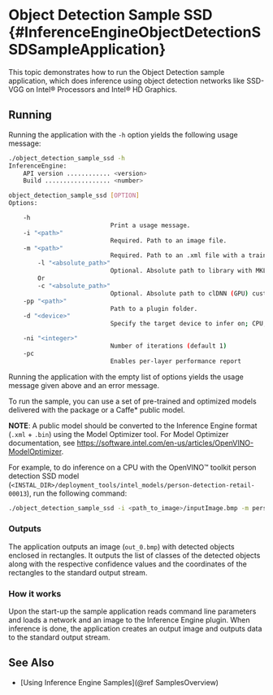 # Object Detection Sample SSD {#InferenceEngineObjectDetectionSSDSampleApplication}

This topic demonstrates how to run the Object Detection sample application, which does inference using object detection 
networks like SSD-VGG on Intel® Processors and Intel® HD Graphics.

## Running

Running the application with the <code>-h</code> option yields the following usage message:
```sh
./object_detection_sample_ssd -h
InferenceEngine: 
    API version ............ <version>
    Build .................. <number>

object_detection_sample_ssd [OPTION]
Options:

    -h                      
                            Print a usage message.
    -i "<path>"
                            Required. Path to an image file.
    -m "<path>"             
                            Required. Path to an .xml file with a trained model.
        -l "<absolute_path>"    
                            Optional. Absolute path to library with MKL-DNN (CPU) custom layers (*.so).
        Or
        -c "<absolute_path>"
                            Optional. Absolute path to clDNN (GPU) custom layers config (*.xml).
    -pp "<path>"            
                            Path to a plugin folder.
    -d "<device>"           
                            Specify the target device to infer on; CPU, GPU, FPGA or MYRIAD is acceptable. Sample will look for a suitable plugin for device specified

    -ni "<integer>"         
                            Number of iterations (default 1)
    -pc                     
                            Enables per-layer performance report

```

Running the application with the empty list of options yields the usage message given above and an error message.

To run the sample, you can use a set of pre-trained and optimized models delivered with the package or a Caffe* public model.

**NOTE**: A public model should be converted to the Inference Engine format (`.xml` + `.bin`) using the Model Optimizer tool. For Model Optimizer documentation, see https://software.intel.com/en-us/articles/OpenVINO-ModelOptimizer.

For example, to do inference on a CPU with the OpenVINO&trade; toolkit person detection SSD model (`<INSTAL_DIR>/deployment_tools/intel_models/person-detection-retail-00013`), run the following command:

```sh
./object_detection_sample_ssd -i <path_to_image>/inputImage.bmp -m person-detection-retail-0013.xml -d CPU
```

### Outputs

The application outputs an image (<code>out_0.bmp</code>) with detected objects enclosed in rectangles. It outputs the list of classes 
of the detected objects along with the respective confidence values and the coordinates of the 
rectangles to the standard output stream.

### How it works

Upon the start-up the sample application reads command line parameters and loads a network and an image to the Inference 
Engine plugin. When inference is done, the application creates an 
output image and outputs data to the standard output stream.

## See Also 
* [Using Inference Engine Samples](@ref SamplesOverview)

